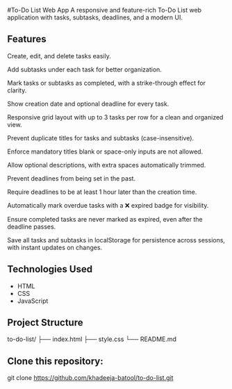 #To-Do List Web App
A responsive and feature-rich To-Do List web application with tasks, subtasks, deadlines, and a modern UI.
## Features
Create, edit, and delete tasks easily.

Add subtasks under each task for better organization.

Mark tasks or subtasks as completed, with a strike-through effect for clarity.

Show creation date and optional deadline for every task.

Responsive grid layout with up to 3 tasks per row for a clean and organized view.

Prevent duplicate titles for tasks and subtasks (case-insensitive).

Enforce mandatory titles blank or space-only inputs are not allowed.

Allow optional descriptions, with extra spaces automatically trimmed.

Prevent deadlines from being set in the past.

Require deadlines to be at least 1 hour later than the creation time.

Automatically mark overdue tasks with a ❌ expired badge for visibility.

Ensure completed tasks are never marked as expired, even after the deadline passes.

Save all tasks and subtasks in localStorage for persistence across sessions, with instant updates on changes.
## Technologies Used
- HTML
- CSS
- JavaScript 

##  Project Structure
to-do-list/
├── index.html
├── style.css
└── README.md

##  Clone this repository:
git clone https://github.com/khadeeja-batool/to-do-list.git
